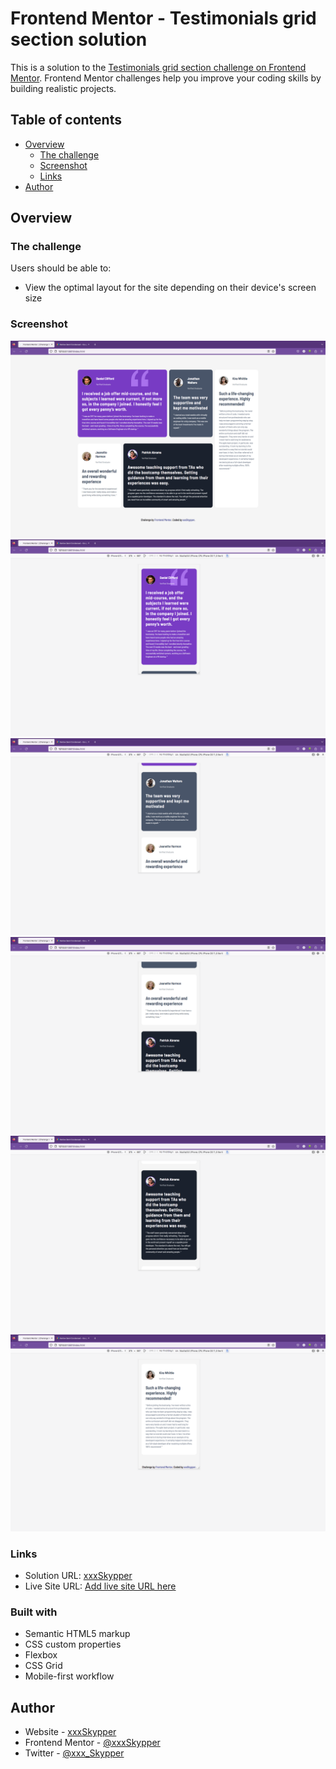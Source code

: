 # Frontend Mentor - Testimonials grid section solution

This is a solution to the [Testimonials grid section challenge on Frontend Mentor](https://www.frontendmentor.io/challenges/testimonials-grid-section-Nnw6J7Un7). Frontend Mentor challenges help you improve your coding skills by building realistic projects. 

## Table of contents

- [Overview](#overview)
  - [The challenge](#the-challenge)
  - [Screenshot](#screenshot)
  - [Links](#links)
- [Author](#author)

## Overview

### The challenge

Users should be able to:

- View the optimal layout for the site depending on their device's screen size

### Screenshot

![](./design/Desktop-view.png)
![](./design/Mobile-view.png)
![](./design/Mobile-view2.png)
![](./design/Mobile-view3.png)
![](./design/Mobile-view4.png)
![](./design/Mobile-view5.png)


### Links

- Solution URL: [xxxSkypper](https://github.com/xxxSkypper)
- Live Site URL: [Add live site URL here](https://your-live-site-url.com)

### Built with

- Semantic HTML5 markup
- CSS custom properties
- Flexbox
- CSS Grid
- Mobile-first workflow

## Author

- Website - [xxxSkypper](https://www.github.com/xxxSkypper)
- Frontend Mentor - [@xxxSkypper](https://www.frontendmentor.io/profile/xxxSkypper)
- Twitter - [@xxx_Skypper](https://www.twitter.com/xxx_Skypper)

